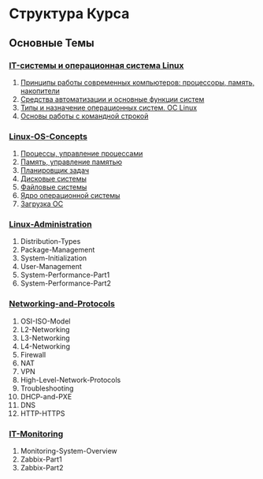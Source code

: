 # Структура Курса

## Основные Темы

### [IT-системы и операционная система Linux](https://github.com/Alaris-support/IT-and-Linux-Basics)
1. [Принципы работы современных компьютеров: процессоры, память, накопители](https://github.com/Alaris-support/IT-and-Linux-Basics/tree/main/1.%20Modern-Computer-Principles)
2. [Средства автоматизации и основные функции систем](https://github.com/Alaris-support/IT-and-Linux-Basics/tree/main/2.%20Automation-Tools)
3. [Типы и назначение операционных систем. ОС Linux](https://github.com/Alaris-support/IT-and-Linux-Basics/tree/main/3.%20OS-Types-and-Purpose)
4. [Основы работы с командной строкой](https://github.com/Alaris-support/IT-and-Linux-Basics/tree/main/4.%20Command-Line-Basics)

### [Linux-OS-Concepts](https://github.com/Alaris-support/Linux-OS)
1. [Процессы, управление процессами](https://github.com/Alaris-support/Linux-OS/tree/main/1.%20Process-Management)
2. [Память, управление памятью](https://github.com/Alaris-support/Linux-OS/tree/main/2.%20Memory-Management)
3. [Планировщик задач](https://github.com/Alaris-support/Linux-OS/tree/main/3.%20Schedulers-Overview)
4. [Дисковые системы](https://github.com/Alaris-support/Linux-OS/tree/main/4.%20Disk-Systems)
5. [Файловые системы](https://github.com/Alaris-support/Linux-OS/tree/main/5.%20File-systems)
6. [Ядро операционной системы](https://github.com/Alaris-support/Linux-OS/tree/main/6.%20OS-Kernel)
7. [Загрузка ОС](https://github.com/Alaris-support/Linux-OS/tree/main/7.%20OS-Boot)

### [Linux-Administration](#)
1. Distribution-Types
2. Package-Management
3. System-Initialization
4. User-Management
5. System-Performance-Part1
6. System-Performance-Part2

### [Networking-and-Protocols](#)
1. OSI-ISO-Model
2. L2-Networking
3. L3-Networking
4. L4-Networking
6. Firewall
7. NAT
8. VPN
9. High-Level-Network-Protocols
10. Troubleshooting
11. DHCP-and-PXE
12. DNS
13. HTTP-HTTPS

### [IT-Monitoring](#)
1. Monitoring-System-Overview
2. Zabbix-Part1
3. Zabbix-Part2